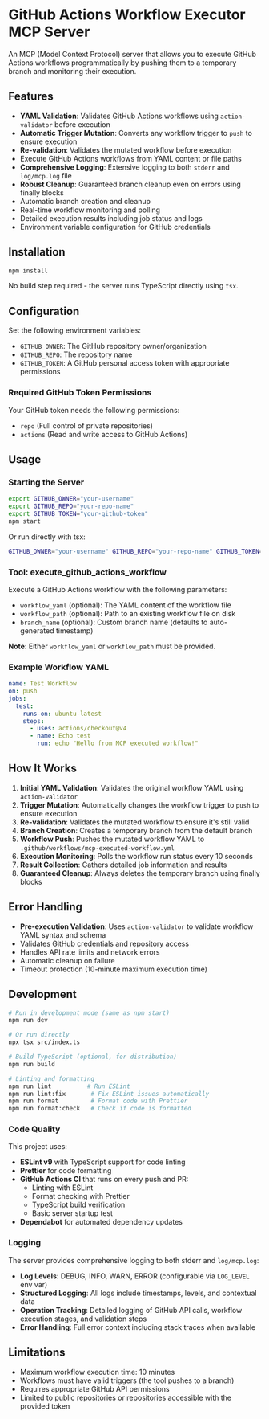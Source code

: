 # GitHub Actions Workflow Executor MCP Server

An MCP (Model Context Protocol) server that allows you to execute GitHub Actions workflows programmatically by pushing them to a temporary branch and monitoring their execution.

## Features

- **YAML Validation**: Validates GitHub Actions workflows using `action-validator` before execution
- **Automatic Trigger Mutation**: Converts any workflow trigger to `push` to ensure execution
- **Re-validation**: Validates the mutated workflow before execution
- Execute GitHub Actions workflows from YAML content or file paths
- **Comprehensive Logging**: Extensive logging to both `stderr` and `log/mcp.log` file
- **Robust Cleanup**: Guaranteed branch cleanup even on errors using finally blocks
- Automatic branch creation and cleanup
- Real-time workflow monitoring and polling
- Detailed execution results including job status and logs
- Environment variable configuration for GitHub credentials

## Installation

```bash
npm install
```

No build step required - the server runs TypeScript directly using `tsx`.

## Configuration

Set the following environment variables:

- `GITHUB_OWNER`: The GitHub repository owner/organization
- `GITHUB_REPO`: The repository name
- `GITHUB_TOKEN`: A GitHub personal access token with appropriate permissions

### Required GitHub Token Permissions

Your GitHub token needs the following permissions:

- `repo` (Full control of private repositories)
- `actions` (Read and write access to GitHub Actions)

## Usage

### Starting the Server

```bash
export GITHUB_OWNER="your-username"
export GITHUB_REPO="your-repo-name"
export GITHUB_TOKEN="your-github-token"
npm start
```

Or run directly with tsx:

```bash
GITHUB_OWNER="your-username" GITHUB_REPO="your-repo-name" GITHUB_TOKEN="your-github-token" npx tsx src/index.ts
```

### Tool: execute_github_actions_workflow

Execute a GitHub Actions workflow with the following parameters:

- `workflow_yaml` (optional): The YAML content of the workflow file
- `workflow_path` (optional): Path to an existing workflow file on disk
- `branch_name` (optional): Custom branch name (defaults to auto-generated timestamp)

**Note**: Either `workflow_yaml` or `workflow_path` must be provided.

### Example Workflow YAML

```yaml
name: Test Workflow
on: push
jobs:
  test:
    runs-on: ubuntu-latest
    steps:
      - uses: actions/checkout@v4
      - name: Echo test
        run: echo "Hello from MCP executed workflow!"
```

## How It Works

1. **Initial YAML Validation**: Validates the original workflow YAML using `action-validator`
2. **Trigger Mutation**: Automatically changes the workflow trigger to `push` to ensure execution
3. **Re-validation**: Validates the mutated workflow to ensure it's still valid
4. **Branch Creation**: Creates a temporary branch from the default branch
5. **Workflow Push**: Pushes the mutated workflow YAML to `.github/workflows/mcp-executed-workflow.yml`
6. **Execution Monitoring**: Polls the workflow run status every 10 seconds
7. **Result Collection**: Gathers detailed job information and results
8. **Guaranteed Cleanup**: Always deletes the temporary branch using finally blocks

## Error Handling

- **Pre-execution Validation**: Uses `action-validator` to validate workflow YAML syntax and schema
- Validates GitHub credentials and repository access
- Handles API rate limits and network errors
- Automatic cleanup on failure
- Timeout protection (10-minute maximum execution time)

## Development

```bash
# Run in development mode (same as npm start)
npm run dev

# Or run directly
npx tsx src/index.ts

# Build TypeScript (optional, for distribution)
npm run build

# Linting and formatting
npm run lint          # Run ESLint
npm run lint:fix       # Fix ESLint issues automatically
npm run format         # Format code with Prettier
npm run format:check   # Check if code is formatted
```

### Code Quality

This project uses:

- **ESLint v9** with TypeScript support for code linting
- **Prettier** for code formatting
- **GitHub Actions CI** that runs on every push and PR:
  - Linting with ESLint
  - Format checking with Prettier
  - TypeScript build verification
  - Basic server startup test
- **Dependabot** for automated dependency updates

### Logging

The server provides comprehensive logging to both stderr and `log/mcp.log`:

- **Log Levels**: DEBUG, INFO, WARN, ERROR (configurable via `LOG_LEVEL` env var)
- **Structured Logging**: All logs include timestamps, levels, and contextual data
- **Operation Tracking**: Detailed logging of GitHub API calls, workflow execution stages, and validation steps
- **Error Handling**: Full error context including stack traces when available

## Limitations

- Maximum workflow execution time: 10 minutes
- Workflows must have valid triggers (the tool pushes to a branch)
- Requires appropriate GitHub API permissions
- Limited to public repositories or repositories accessible with the provided token
